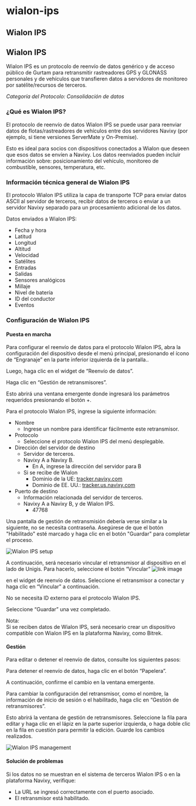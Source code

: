 # wialon-ips

## Wialon IPS

## Wialon IPS

Wialon IPS es un protocolo de reenvío de datos genérico y de acceso público de Gurtam para retransmitir rastreadores GPS y GLONASS personales y de vehículos que transfieren datos a servidores de monitoreo por satélite/recursos de terceros.

_Categoría del Protocolo: Consolidación de datos_

### ¿Qué es Wialon IPS?

El protocolo de reenvío de datos Wialon IPS se puede usar para reenviar datos de flotas/rastreadores de vehículos entre dos servidores Navixy (por ejemplo, si tiene versiones ServerMate y On-Premise).

Esto es ideal para socios con dispositivos conectados a Wialon que deseen que esos datos se envíen a Navixy. Los datos reenviados pueden incluir información sobre: posicionamiento del vehículo, monitoreo de combustible, sensores, temperatura, etc.

### Información técnica general de Wialon IPS

El protocolo Wialon IPS utiliza la capa de transporte TCP para enviar datos ASCII al servidor de terceros, recibir datos de terceros o enviar a un servidor Navixy separado para un procesamiento adicional de los datos.

Datos enviados a Wialon IPS:

* Fecha y hora
* Latitud
* Longitud
* Altitud
* Velocidad
* Satélites
* Entradas
* Salidas
* Sensores analógicos
* Millaje
* Nivel de batería
* ID del conductor
* Eventos

### Configuración de Wialon IPS

#### Puesta en marcha

Para configurar el reenvío de datos para el protocolo Wialon IPS, abra la configuración del dispositivo desde el menú principal, presionando el ícono de “Engranaje” en la parte inferior izquierda de la pantalla..

Luego, haga clic en el widget de “Reenvío de datos”.

Haga clic en “Gestión de retransmisores”.

Esto abrirá una ventana emergente donde ingresará los parámetros requeridos presionando el botón +.

Para el protocolo Wialon IPS, ingrese la siguiente información:

* Nombre
  * Ingrese un nombre para identificar fácilmente este retransmisor.
* Protocolo
  * Seleccione el protocolo Wialon IPS del menú desplegable.
* Dirección del servidor de destino
  * Servidor de terceros.
  * Navixy A a Navixy B.
    * En A, ingrese la dirección del servidor para B
  * Si se recibe de Wialon
    * Dominio de la UE: [tracker.navixy.com](http://tracker.navixy.com)
    * Dominio de EE. UU.: [tracker.us.navixy.com](http://tracker.us.navixy.com)
* Puerto de destino
  * Información relacionada del servidor de terceros.
  * Navixy A a Navixy B, y de Wialon IPS.
    * 47768

Una pantalla de gestión de retransmisión debería verse similar a la siguiente, no se necesita contraseña. Asegúrese de que el botón "Habilitado" esté marcado y haga clic en el botón "Guardar" para completar el proceso.

![Wialon IPS setup](https://www.navixy.com/wp-content/uploads/2022/10/wialon-ips.png)

A continuación, será necesario vincular el retransmisor al dispositivo en el lado de Unigis. Para hacerlo, seleccione el botón “Vincular” ![link image](https://www.navixy.com/wp-content/uploads/2022/08/image-3.png)

en el widget de reenvío de datos. Seleccione el retransmisor a conectar y haga clic en “Vincular” a continuación.

No se necesita ID externo para el protocolo Wialon IPS.

Seleccione “Guardar” una vez completado.

Nota:\
Si se reciben datos de Wialon IPS, será necesario crear un dispositivo compatible con Wialon IPS en la plataforma Navixy, como Bitrek.

#### Gestión

Para editar o detener el reenvío de datos, consulte los siguientes pasos:

Para detener el reenvío de datos, haga clic en el botón “Papelera”.

A continuación, confirme el cambio en la ventana emergente.

Para cambiar la configuración del retransmisor, como el nombre, la información de inicio de sesión o el habilitado, haga clic en “Gestión de retransmisores”.

Esto abrirá la ventana de gestión de retransmisores. Seleccione la fila para editar y haga clic en el lápiz en la parte superior izquierda, o haga doble clic en la fila en cuestión para permitir la edición. Guarde los cambios realizados.

![Wialon IPS management](https://www.navixy.com/wp-content/uploads/2022/10/wialon-ips-management.png)

#### Solución de problemas

Si los datos no se muestran en el sistema de terceros Wialon IPS o en la plataforma Navixy, verifique:

* La URL se ingresó correctamente con el puerto asociado.
* El retransmisor está habilitado.
